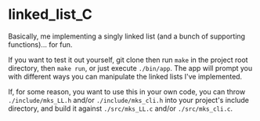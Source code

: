 # linked_list_C
Basically, me implementing a singly linked list (and a bunch of supporting functions)... for fun.

If you want to test it out yourself, git clone then run `make` in the project root directory, then `make run`, or just execute `./bin/app`. The app will prompt you with different ways you can manipulate the linked lists I've implemented. 

If, for some reason, you want to use this in your own code, you can throw `./include/mks_LL.h` and/or `./include/mks_cli.h` into your project's include directory, and build it against `./src/mks_LL.c` and/or `./src/mks_cli.c`.